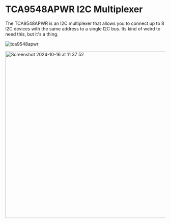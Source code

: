 # TCA9548APWR I2C Multiplexer

The TCA9548APWR is an I2C multiplexer that allows you to connect up to 8 I2C devices with the same address to a single I2C bus. Its kind of weird to need this, but it's a thing.

![tca9548apwr](https://github.com/user-attachments/assets/253c89ef-9241-4367-bfd8-c0a92912e43c)

<img width="527" alt="Screenshot 2024-10-16 at 11 37 52" src="https://github.com/user-attachments/assets/ffa0e33e-cc14-405b-bba4-ca7032b41634">
